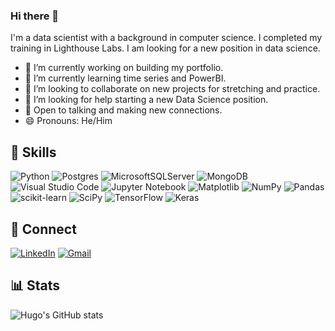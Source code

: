 ### Hi there 👋

<!--
**hapl/hapl** is a ✨ _special_ ✨ repository because its `README.md` (this file) appears on your GitHub profile.
-->
I'm a data scientist with a background in computer science. I completed my training in Lighthouse Labs. I am looking for a new position in data science.

- 🔭 I’m currently working on building my portfolio.
- 🌱 I’m currently learning time series and PowerBI.
- 👯 I’m looking to collaborate on new projects for stretching and practice.
- 🤔 I’m looking for help starting a new Data Science position.
- 💬 Open to talking and making new connections.
- 😄 Pronouns: He/Him


🎯 Skills
---
![Python](https://img.shields.io/badge/python-3670A0?style=for-the-badge&logo=python&logoColor=ffdd54)
![Postgres](https://img.shields.io/badge/postgres-%23316192.svg?style=for-the-badge&logo=postgresql&logoColor=white)
![MicrosoftSQLServer](https://img.shields.io/badge/Microsoft%20SQL%20Server-CC2927?style=for-the-badge&logo=microsoft%20sql%20server&logoColor=white)
![MongoDB](https://img.shields.io/badge/MongoDB-%234ea94b.svg?style=for-the-badge&logo=mongodb&logoColor=white)
![Visual Studio Code](https://img.shields.io/badge/Visual%20Studio%20Code-0078d7.svg?style=for-the-badge&logo=visual-studio-code&logoColor=white)
![Jupyter Notebook](https://img.shields.io/badge/jupyter-%23FA0F00.svg?style=for-the-badge&logo=jupyter&logoColor=white)
![Matplotlib](https://img.shields.io/badge/Matplotlib-%23ffffff.svg?style=for-the-badge&logo=Matplotlib&logoColor=black)
![NumPy](https://img.shields.io/badge/numpy-%23013243.svg?style=for-the-badge&logo=numpy&logoColor=white)
![Pandas](https://img.shields.io/badge/pandas-%23150458.svg?style=for-the-badge&logo=pandas&logoColor=white)
![scikit-learn](https://img.shields.io/badge/scikit--learn-%23F7931E.svg?style=for-the-badge&logo=scikit-learn&logoColor=white)
![SciPy](https://img.shields.io/badge/SciPy-%230C55A5.svg?style=for-the-badge&logo=scipy&logoColor=%white)
![TensorFlow](https://img.shields.io/badge/TensorFlow-%23FF6F00.svg?style=for-the-badge&logo=TensorFlow&logoColor=white)
![Keras](https://img.shields.io/badge/Keras-%23D00000.svg?style=for-the-badge&logo=Keras&logoColor=white)

🤝 Connect
---
[![LinkedIn](https://img.shields.io/badge/linkedin-%230077B5.svg?style=for-the-badge&logo=linkedin&logoColor=white)](https://www.linkedin.com/in/hugo-perdomo/)
[![Gmail](https://img.shields.io/badge/Gmail-D14836?style=for-the-badge&logo=gmail&logoColor=white)](mailto:hugo.perdomo@gmail.com)

📊 Stats
---

![Hugo's GitHub stats](https://github-readme-stats.vercel.app/api?username=hapl&show_icons=true&bg_color=00000000&hide=stars,prs,contribs)
